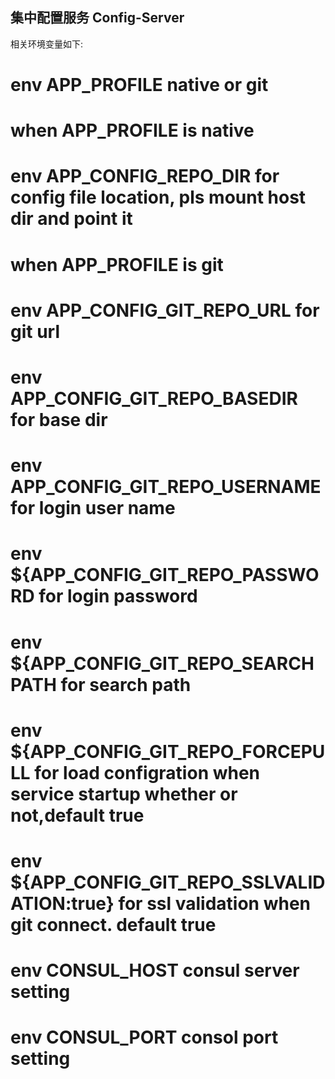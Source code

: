 ## 集中配置服务 Config-Server

相关环境变量如下:
# env APP_PROFILE native or git
# when APP_PROFILE is native
# env APP_CONFIG_REPO_DIR for config file location, pls mount host dir and point it
# when APP_PROFILE is git
# env APP_CONFIG_GIT_REPO_URL for git url
# env APP_CONFIG_GIT_REPO_BASEDIR for base dir
# env APP_CONFIG_GIT_REPO_USERNAME for login user name
# env ${APP_CONFIG_GIT_REPO_PASSWORD for login password
# env ${APP_CONFIG_GIT_REPO_SEARCHPATH for search path
# env ${APP_CONFIG_GIT_REPO_FORCEPULL for load configration when service startup whether or not,default true 
# env ${APP_CONFIG_GIT_REPO_SSLVALIDATION:true} for ssl validation when git connect. default true

# env CONSUL_HOST consul server setting
# env CONSUL_PORT consol port setting
